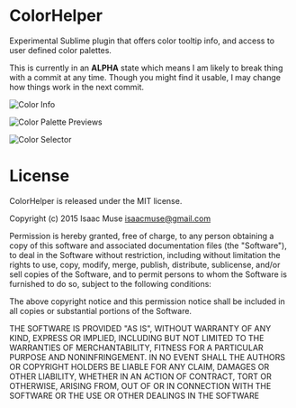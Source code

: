 # ColorHelper
Experimental Sublime plugin that offers color tooltip info, and access to user defined color palettes.

This is currently in an **ALPHA** state which means I am likely to break thing with a commit at any time.  Though you might find it usable, I may change how things work in the next commit.

![Color Info](https://dl.dropboxusercontent.com/u/342698/General/color_info.png)

![Color Palette Previews](https://dl.dropboxusercontent.com/u/342698/General/color_palettes.png)

![Color Selector](https://dl.dropboxusercontent.com/u/342698/General/colors.png)

# License
ColorHelper is released under the MIT license.

Copyright (c) 2015 Isaac Muse <isaacmuse@gmail.com>

Permission is hereby granted, free of charge, to any person obtaining a copy of this software and associated documentation files (the "Software"), to deal in the Software without restriction, including without limitation the rights to use, copy, modify, merge, publish, distribute, sublicense, and/or sell copies of the Software, and to permit persons to whom the Software is furnished to do so, subject to the following conditions:

The above copyright notice and this permission notice shall be included in all copies or substantial portions of the Software.

THE SOFTWARE IS PROVIDED "AS IS", WITHOUT WARRANTY OF ANY KIND, EXPRESS OR IMPLIED, INCLUDING BUT NOT LIMITED TO THE WARRANTIES OF MERCHANTABILITY, FITNESS FOR A PARTICULAR PURPOSE AND NONINFRINGEMENT. IN NO EVENT SHALL THE AUTHORS OR COPYRIGHT HOLDERS BE LIABLE FOR ANY CLAIM, DAMAGES OR OTHER LIABILITY, WHETHER IN AN ACTION OF CONTRACT, TORT OR OTHERWISE, ARISING FROM, OUT OF OR IN CONNECTION WITH THE SOFTWARE OR THE USE OR OTHER DEALINGS IN THE SOFTWARE
